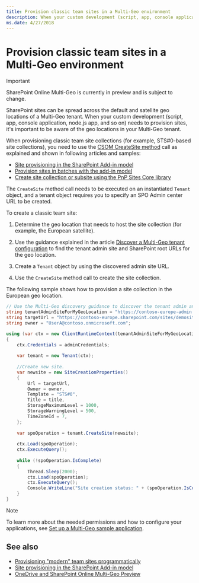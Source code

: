 ```yaml
---
title: Provision classic team sites in a Multi-Geo environment
description: When your custom development (script, app, console application, node.js app) needs to provision sites, it's important to be aware of the geo locations in your Multi-Geo tenant. 
ms.date: 4/27/2018
---
```


# Provision classic team sites in a Multi-Geo environment

> [!IMPORTANT] 
> SharePoint Online Multi-Geo is currently in preview and is subject to change.

SharePoint sites can be spread across the default and satellite geo locations of a Multi-Geo tenant. When your custom development (script, app, console application, node.js app, and so on) needs to provision sites, it's important to be aware of the geo locations in your Multi-Geo tenant. 

When provisioning classic team site collections (for example, STS#0-based site collections), you need to use the [CSOM CreateSite method](https://msdn.microsoft.com/en-us/library/microsoft.online.sharepoint.tenantadministration.tenant.createsite(v=office.15).aspx) call as explained and shown in following articles and samples:

- [Site provisioning in the SharePoint Add-in model](site-provisioning-sharepoint-add-in.md)
- [Provision sites in batches with the add-in model](https://github.com/SharePoint/PnP/tree/master/Samples/Provisioning.Batch)
- [Create site collection or subsite using the PnP Sites Core library](https://github.com/SharePoint/PnP/tree/master/Samples/Provisioning.CreateSite)

The `CreateSite` method call needs to be executed on an instantiated `Tenant` object, and a tenant object requires you to specify an SPO Admin center URL to be created. 

To create a classic team site:

1. Determine the geo location that needs to host the site collection (for example, the European satellite).

2. Use the guidance explained in the article [Discover a Multi-Geo tenant configuration](multigeo-discovery.md) to find the tenant admin site and SharePoint root URLs for the geo location.

3. Create a `Tenant` object by using the discovered admin site URL.

4. Use the `CreateSite` method call to create the site collection.

The following sample shows how to provision a site collection in the European geo location.

```csharp
// Use the Multi-Geo discovery guidance to discover the tenant admin and root site URLs for this geo location.
string tenantAdminSiteForMyGeoLocation = "https://contoso-europe-admin.sharepoint.com";
string targetUrl = "https://contoso-europe.sharepoint.com/sites/demosite";
string owner = "UserA@contoso.onmicrosoft.com";

using (var ctx = new ClientRuntimeContext(tenantAdminSiteForMyGeoLocation))
{
    ctx.Credentials = adminCredentials;
    
    var tenant = new Tenant(ctx);
    
    //Create new site.
    var newsite = new SiteCreationProperties()
    {
        Url = targetUrl,
        Owner = owner,
        Template = "STS#0",
        Title = title,
        StorageMaximumLevel = 1000,
        StorageWarningLevel = 500,
        TimeZoneId = 7,
    };
    
    var spoOperation = tenant.CreateSite(newsite);
    
    ctx.Load(spoOperation);
    ctx.ExecuteQuery();
    
    while (!spoOperation.IsComplete)
    {
        Thread.Sleep(2000);
        ctx.Load(spoOperation);
        ctx.ExecuteQuery();
        Console.WriteLine("Site creation status: " + (spoOperation.IsComplete ? "waiting" : "complete"));
    }
}
```

> [!NOTE] 
> To learn more about the needed permissions and how to configure your applications, see [Set up a Multi-Geo sample application](multigeo-sampleapplicationsetup.md).

## See also

- [Provisioning "modern" team sites programmatically](modern-experience-customizations-provisioning-sites.md)
- [Site provisioning in the SharePoint Add-in model](site-provisioning-sharepoint-add-in.md)
- [OneDrive and SharePoint Online Multi-Geo Preview](multigeo-introduction.md)
